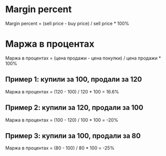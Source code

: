 # Margin percent
Margin percent = (sell price - buy price) / sell price * 100%

# Маржа в процентах
Маржа в процентах = (цена продажи - цена покупки) / цена продажи * 100%

## Пример 1: купили за 100, продали за 120
Маржа в процентах = (120 - 100) / 120 * 100 = 16.6%

## Пример 2: купили за 120, продали за 100
Маржа в процентах = (100 - 120) / 100 * 100 = -20%

## Пример 3: купили за 100, продали за 80
Маржа в процентах = (80 - 100) / 80 * 100 = -25%